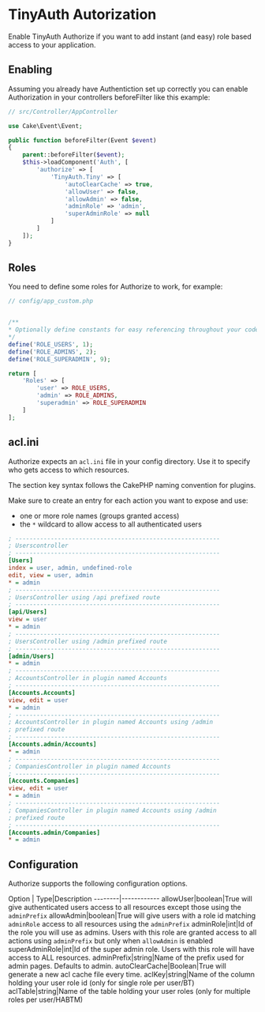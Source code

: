 # TinyAuth Autorization

Enable TinyAuth Authorize if you want to add instant (and easy) role based
access to your application.

## Enabling

Assuming you already have Authentiction set up correctly you can enable
Authorization in your controllers beforeFilter like this example:

```php
// src/Controller/AppController

use Cake\Event\Event;

public function beforeFilter(Event $event)
{
	parent::beforeFilter($event);
	$this->loadComponent('Auth', [
		'authorize' => [
			'TinyAuth.Tiny' => [
				'autoClearCache' => true,
				'allowUser' => false,
				'allowAdmin' => false,
				'adminRole' => 'admin',
				'superAdminRole' => null
			]
		]
	]);
}
```

## Roles

You need to define some roles for Authorize to work, for example:

```php
// config/app_custom.php


/**
* Optionally define constants for easy referencing throughout your code
*/
define('ROLE_USERS', 1);
define('ROLE_ADMINS', 2);
define('ROLE_SUPERADMIN', 9);

return [
	'Roles' => [
		'user' => ROLE_USERS,
		'admin' => ROLE_ADMINS,
		'superadmin' => ROLE_SUPERADMIN
	]
];
```

## acl.ini

Authorize expects an ``acl.ini`` file in your config directory.
Use it to specify who gets access to which resources.

The section key syntax follows the CakePHP naming convention for plugins.

Make sure to create an entry for each action you want to expose and use:

- one or more role names (groups granted access)
- the ``*`` wildcard to allow access to all authenticated users

```ini
; ----------------------------------------------------------
; Userscontroller
; ----------------------------------------------------------
[Users]
index = user, admin, undefined-role
edit, view = user, admin
* = admin
; ----------------------------------------------------------
; UsersController using /api prefixed route
; ----------------------------------------------------------
[api/Users]
view = user
* = admin
; ----------------------------------------------------------
; UsersController using /admin prefixed route
; ----------------------------------------------------------
[admin/Users]
* = admin
; ----------------------------------------------------------
; AccountsController in plugin named Accounts
; ----------------------------------------------------------
[Accounts.Accounts]
view, edit = user
* = admin
; ----------------------------------------------------------
; AccountsController in plugin named Accounts using /admin
; prefixed route
; ----------------------------------------------------------
[Accounts.admin/Accounts]
* = admin
; ----------------------------------------------------------
; CompaniesController in plugin named Accounts
; ----------------------------------------------------------
[Accounts.Companies]
view, edit = user
* = admin
; ----------------------------------------------------------
; CompaniesController in plugin named Accounts using /admin
; prefixed route
; ----------------------------------------------------------
[Accounts.admin/Companies]
* = admin
```

## Configuration

Authorize supports the following configuration options.

Option  | Type|Description
--------|------------
allowUser|boolean|True will give authenticated users access to all resources except those using the `adminPrefix`
allowAdmin|boolean|True will give users with a role id matching `adminRole` access to all resources using the `adminPrefix`
adminRole|int|Id of the role you will use as admins. Users with this role are granted access to all actions using `adminPrefix` but only when `allowAdmin` is enabled
superAdminRole|int|Id of the super admin role. Users with this role will have access to ALL resources.
adminPrefix|string|Name of the prefix used for admin pages. Defaults to admin.
autoClearCache|Boolean|True will generate a new acl cache file every time.
aclKey|string|Name of the column holding your user role id (only for single role per user/BT)
aclTable|string|Name of the table holding your user roles (only for multiple roles per user/HABTM)
